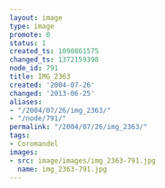 ```yaml
---
layout: image
type: image
promote: 0
status: 1
created_ts: 1090861575
changed_ts: 1372159398
node_id: 791
title: IMG_2363
created: '2004-07-26'
changed: '2013-06-25'
aliases:
- "/2004/07/26/img_2363/"
- "/node/791/"
permalink: "/2004/07/26/img_2363/"
tags:
- Coromandel
images:
- src: image/images/img_2363-791.jpg
  name: img_2363-791.jpg
---
```



